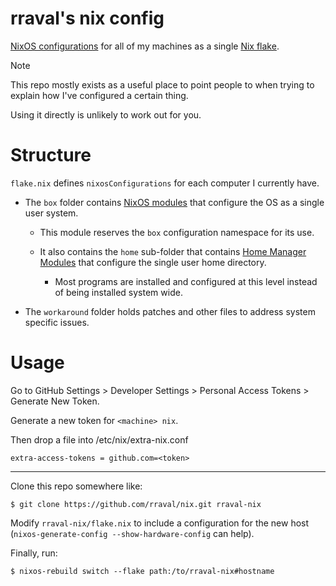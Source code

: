 # rraval's nix config

[NixOS configurations](https://nixos.wiki/wiki/Overview_of_the_NixOS_Linux_distribution)
for all of my machines as a single [Nix flake](https://nixos.wiki/wiki/Flakes).

> [!NOTE]
>
> This repo mostly exists as a useful place to point people to when trying to
> explain how I've configured a certain thing.
>
> Using it directly is unlikely to work out for you.

# Structure

`flake.nix` defines `nixosConfigurations` for each computer I currently have.

- The `box` folder contains [NixOS modules](https://nixos.wiki/wiki/NixOS_modules)
  that configure the OS as a single user system.

    - This module reserves the `box` configuration namespace for its use.

    - It also contains the `home` sub-folder that contains
      [Home Manager Modules](https://nix-community.github.io/home-manager/index.xhtml#ch-writing-modules)
      that configure the single user home directory.

        - Most programs are installed and configured at this level instead of
          being installed system wide.

- The `workaround` folder holds patches and other files to address system specific issues.

# Usage

Go to GitHub Settings > Developer Settings > Personal Access Tokens > Generate New Token.

Generate a new token for `<machine> nix`.

Then drop a file into /etc/nix/extra-nix.conf

```
extra-access-tokens = github.com=<token>
```

---

Clone this repo somewhere like:

```
$ git clone https://github.com/rraval/nix.git rraval-nix
```

Modify `rraval-nix/flake.nix` to include a configuration for the new host
(`nixos-generate-config --show-hardware-config` can help).

Finally, run:

```
$ nixos-rebuild switch --flake path:/to/rraval-nix#hostname
```
